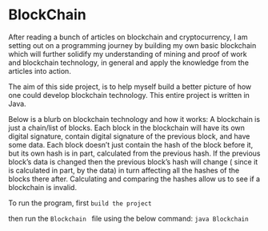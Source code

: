 # BlockChain

After reading a bunch of articles on blockchain and cryptocurrency, I am setting out on a programming journey by building my own basic blockchain which will further solidify my understanding of mining and proof of work and blockchain technology, in general and apply the knowledge from the articles into action.

The aim of this side project, is to help myself build a better picture of how one could develop blockchain technology. This entire project is written in Java.

Below is a blurb on blockchain technology and how it works: A blockchain is just a chain/list of blocks. Each block in the blockchain will have its own digital signature, contain digital signature of the previous block, and have some data. Each block doesn’t just contain the hash of the block before it, but its own hash is in part, calculated from the previous hash. If the previous block’s data is changed then the previous block’s hash will change ( since it is calculated in part, by the data) in turn affecting all the hashes of the blocks there after. Calculating and comparing the hashes allow us to see if a blockchain is invalid.


To run the program, first 
  `build the project`

then run the `Blockchain ` file using the below command:
  `java Blockchain`


